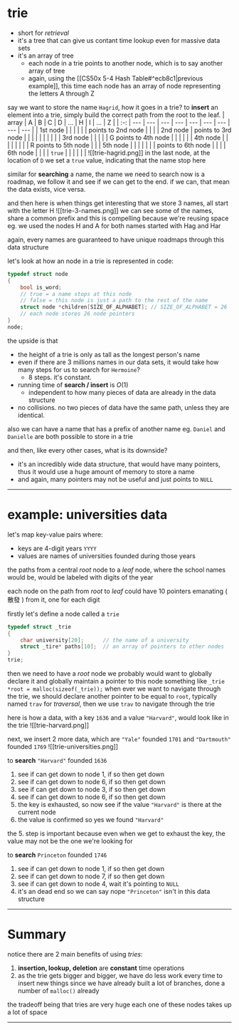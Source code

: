 # trie
* short for *retrieval*
* it's a tree that can give us contant time lookup even for massive data sets
* it's an array of tree
	* each node in a trie points to another node, which is to say another array of tree
	* again, using the [[CS50x 5-4 Hash Table#^ecb8c1|previous example]], this time each node has an array of node representing the letters A through Z

say we want to store the name `Hagrid`, how it goes in a trie?
to **insert** an element into a trie, simply build the correct path from the root to the leaf.
| array | A | B | C | D | ... | H | I | ... | Z |
| :-: | --- | --- | --- | --- | --- | --- | --- | --- | --- |
| 1st node | | | | | | points to 2nd node | | |
| 2nd node | points to 3rd node | | | | | | | | |
| 3rd node | | | | | G points to 4th node | | | | |
| 4th node | | | | | | | | R points to 5th node | |
| 5th node | | | | | | | points to 6th node | | |
| 6th node | | | | `true` | | | | | |
![[trie-hagrid.png]]
in the last node, at the location of `D` we set a `true` value, indicating that the name stop here

similar for **searching** a name, the name we need to search now is a roadmap, we follow it and see if we can get to the end.
if we can, that mean the data exists, vice versa.

and then here is when things get interesting that we store 3 names, all start with the letter H
![[trie-3-names.png]]
we can see some of the names, share a common prefix
and this is compelling because we're reusing space
eg. we used the nodes H and A for both names started with Hag and Har

again, every names are guaranteed to have unique roadmaps through this data structure

let's look at how an node in a trie is represented in code:
```c
typedef struct node
{
	bool is_word;
	// true = a name stops at this node
	// false = this node is just a path to the rest of the name
	struct node *children[SIZE_OF_ALPHABET]; // SIZE_OF_ALPHABET = 26
	// each node stores 26 node pointers
}
node;
```

the upside is that
* the height of a trie is only as tall as the longest person's name
* even if there are 3 millions names in our data sets, it would take how many steps for us to search for `Hermoine`?
	* 8 steps. it's constant.
* running time of **search / insert** is $O(1)$
	* independent to how many pieces of data are already in the data structure
* no collisions. no two pieces of data have the same path, unless they are identical.

also we can have a name that has a prefix of another name
eg. `Daniel` and `Danielle` are both possible to store in a trie

and then, like every other cases, what is its downside?
* it's an incredibly wide data structure, that would have many pointers, thus it would use a huge amount of memory to store a name
* and again, many pointers may not be useful and just points to `NULL`
___

# example: universities data

let's map key-value pairs where:
* keys are 4-digit years `YYYY`
* values are names of universities founded during those years

the paths from a central *root* node to a *leaf* node, where the school names would be, would be labeled with digits of the year

each node on the path from *root* to *leaf* could have 10 pointers emanating ( 散發 ) from it, one for each digit

firstly let's define a node called a `trie`
```c
typedef struct _trie
{
	char university[20];      // the name of a university
	struct _tire* paths[10];  // an array of pointers to other nodes
}
trie;
```

then we need to have a *root* node
we probably would want to globally declare it and globally maintain a pointer to this node
something like `_trie *root = malloc(sizeof(_trie));`
when ever we want to navigate through the trie, we should declare another pointer to be equal to `root`, typically named `trav` for *traversal*, then we use `trav` to navigate through the trie

here is how a data, with a key `1636` and a value `"Harvard"`, would look like in the trie
![[trie-harvard.png]]

next, we insert 2 more data, which are `"Yale"` founded `1701` and `"Dartmouth"` founded `1769`
![[trie-universities.png]]

to **search** `"Harvard"` founded `1636`
1. see if can get down to node 1, if so then get down
2. see if can get down to node 6, if so then get down
3. see if can get down to node 3, if so then get down
4. see if can get down to node 6, if so then get down
5. the key is exhausted, so now see if the value `"Harvard"` is there at the current node
6. the value is confirmed so yes we found `"Harvard"`

the 5. step is important because even when we get to exhaust the key, the value may not be the one we're looking for

to **search** `Princeton` founded `1746`
1. see if can get down to node 1, if so then get down
2. see if can get down to node 7, if so then get down
3. see if can get down to node 4, wait it's pointing to `NULL`
4. it's an dead end so we can say nope `"Princeton"` isn't in this data structure
___

# Summary

notice there are 2 main benefits of using *tries*:
1. **insertion, lookup, deletion** are **constant** time operations
2. as the trie gets bigger and bigger, we have do less work every time to insert new things since we have already built a lot of branches, done a number of `malloc()` already

the tradeoff being that tries are very huge
each one of these nodes takes up a lot of space
___
